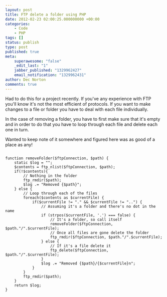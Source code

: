 ```yaml
---
layout: post
title: FTP delete a folder using PHP
date: 2012-02-23 02:00:25.000000000 +00:00
categories:
    - Code
    - PHP
tags: []
status: publish
type: post
published: true
meta:
    superawesome: "false"
    _edit_last: "1"
    jabber_published: "1329962427"
    email_notification: "1329962431"
author: Dec Norton
comments: true
---
```


<p>Had to do this for a project recently. If you've any experience with FTP you'll know it's not the most efficient of protocols. If you want to make changes to a file or folder you have to deal with each file individually.</p>

<!--more-->

<p>In the case of removing a folder, you have to first make sure that it's empty and in order to do that you have to loop through each file and delete each one in turn.</p>
<p>Wanted to keep note of it somewhere and figured here was as good of a place as any!</p>
<pre class="language-php">
<code class="language-php">
function removeFolder($ftpConnection, $path) {
	static $log = "";
	$contents = ftp_nlist($ftpConnection, $path);
	if(!$contents){
		// Nothing in the folder
		ftp_rmdir($path);
		$log .= "Removed {$path}";
	} else {
		// Loop through each of the files
		foreach($contents as $currentFile) {
			if($currentFile != "." && $currentFile != "..") {
				// Assuming it's a folder and there's no dot in the name
				if (strpos($currentFile, '.') === false) {
					// It's a folder, so call itself
					removeFolder($ftpConnection, $path."/".$currentFile);
					// Once all files are gone delete the folder
					ftp_rmdir($ftpConnection, $path."/".$currentFile);
				} else {
					// If it's a file delete it
					ftp_delete($ftpConnection, $path."/".$currentFile);
				}
				$log .= "Removed {$path}/{$currentFile}n";
			}
		}
		ftp_rmdir($path);
	}
	return $log;
}
</code>
</pre>
